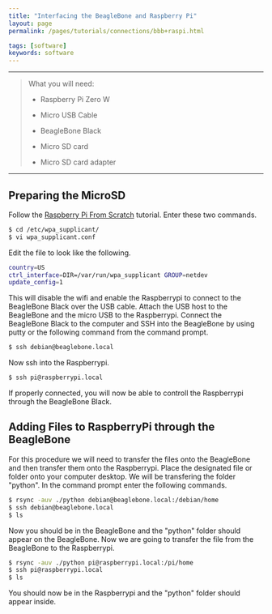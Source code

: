```yaml
---
title: "Interfacing the BeagleBone and Raspberry Pi"
layout: page
permalink: /pages/tutorials/connections/bbb+raspi.html

tags: [software]
keywords: software
---
```


*****************

> What you will need:
>
>   * Raspberry Pi Zero W
>
>   * Micro USB Cable
>
>   * BeagleBone Black
>
>   * Micro SD card
>
>   * Micro SD card adapter


******************

## Preparing the MicroSD

Follow the [Raspberry Pi From Scratch](https://hsfl.github.io/artemis/pages/tutorials/setup-from-scratch/raspi-from-scratch.html) tutorial.  Enter these two commands.

```bash
$ cd /etc/wpa_supplicant/
$ vi wpa_supplicant.conf
```

Edit the file to look like the following.

```bash
country=US
ctrl_interface=DIR=/var/run/wpa_supplicant GROUP=netdev
update_config=1
```

This will disable the wifi and enable the Raspberrypi to connect to the BeagleBone Black over the USB cable.  Attach the USB host to the BeagleBone and the micro USB to the Raspberrypi.  Connect the BeagleBone Black to the computer and SSH into the BeagleBone by using putty or the following command from the command prompt.

```bash
$ ssh debian@beaglebone.local
```

Now ssh into the Raspberrypi.

```bash
$ ssh pi@raspberrypi.local
```

If properly connected, you will now be able to controll the Raspberrypi through the BeagleBone Black.

## Adding Files to RaspberryPi through the BeagleBone

For this procedure we will need to transfer the files onto the BeagleBone and then transfer them onto the Raspberrypi.  Place the designated file or folder onto your computer desktop.  We will be transfering the folder "python".  In the command prompt enter the following commands.

```bash
$ rsync -auv ./python debian@beaglebone.local:/debian/home
$ ssh debian@beaglebone.local
$ ls
```

Now you should be in the BeagleBone and the "python" folder should appear on the BeagleBone.  Now we are going to transfer the file from the BeagleBone to the Raspberrypi.

```bash
$ rsync -auv ./python pi@raspberrypi.local:/pi/home
$ ssh pi@raspberrypi.local
$ ls
```

You should now be in the Raspberrypi and the "python" folder should appear inside.
